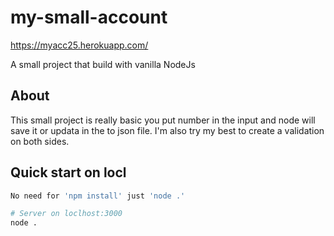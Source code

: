 # my-small-account


https://myacc25.herokuapp.com/


A small project that build with vanilla NodeJs

## About
This small project is really basic you put number in the input
and node will save it or updata in the to json file.
I'm also try my best to create a validation on both sides.

## Quick start on locl
```bash
No need for 'npm install' just 'node .'

# Server on loclhost:3000
node .
```
